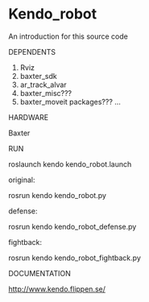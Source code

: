 # Kendo_robot
An introduction for this source code

DEPENDENTS

1. Rviz
2. baxter_sdk
3. ar_track_alvar
4. baxter_misc???
5. baxter_moveit packages???
...

HARDWARE

Baxter

RUN

roslaunch kendo kendo_robot.launch 

original:

rosrun kendo kendo_robot.py

defense:

rosrun kendo kendo_robot_defense.py

fightback:

rosrun kendo kendo_robot_fightback.py

DOCUMENTATION

http://www.kendo.flippen.se/

